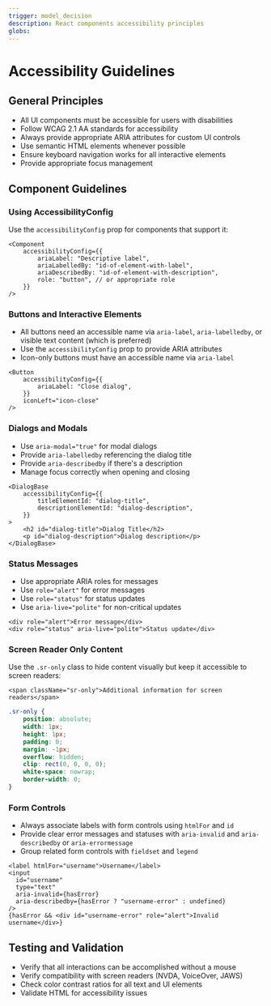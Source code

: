 ```yaml
---
trigger: model_decision
description: React components accessibility principles
globs:
---
```


# Accessibility Guidelines

## General Principles

-   All UI components must be accessible for users with disabilities
-   Follow WCAG 2.1 AA standards for accessibility
-   Always provide appropriate ARIA attributes for custom UI controls
-   Use semantic HTML elements whenever possible
-   Ensure keyboard navigation works for all interactive elements
-   Provide appropriate focus management

## Component Guidelines

### Using AccessibilityConfig

Use the `accessibilityConfig` prop for components that support it:

```tsx
<Component
    accessibilityConfig={{
        ariaLabel: "Descriptive label",
        ariaLabelledBy: "id-of-element-with-label",
        ariaDescribedBy: "id-of-element-with-description",
        role: "button", // or appropriate role
    }}
/>
```

### Buttons and Interactive Elements

-   All buttons need an accessible name via `aria-label`, `aria-labelledby`, or visible text content (which is preferred)
-   Use the `accessibilityConfig` prop to provide ARIA attributes
-   Icon-only buttons must have an accessible name via `aria-label`

```tsx
<Button
    accessibilityConfig={{
        ariaLabel: "Close dialog",
    }}
    iconLeft="icon-close"
/>
```

### Dialogs and Modals

-   Use `aria-modal="true"` for modal dialogs
-   Provide `aria-labelledby` referencing the dialog title
-   Provide `aria-describedby` if there's a description
-   Manage focus correctly when opening and closing

```tsx
<DialogBase
    accessibilityConfig={{
        titleElementId: "dialog-title",
        descriptionElementId: "dialog-description",
    }}
>
    <h2 id="dialog-title">Dialog Title</h2>
    <p id="dialog-description">Dialog description</p>
</DialogBase>
```

### Status Messages

-   Use appropriate ARIA roles for messages
-   Use `role="alert"` for error messages
-   Use `role="status"` for status updates
-   Use `aria-live="polite"` for non-critical updates

```tsx
<div role="alert">Error message</div>
<div role="status" aria-live="polite">Status update</div>
```

### Screen Reader Only Content

Use the `.sr-only` class to hide content visually but keep it accessible to screen readers:

```tsx
<span className="sr-only">Additional information for screen readers</span>
```

```scss
.sr-only {
    position: absolute;
    width: 1px;
    height: 1px;
    padding: 0;
    margin: -1px;
    overflow: hidden;
    clip: rect(0, 0, 0, 0);
    white-space: nowrap;
    border-width: 0;
}
```

### Form Controls

-   Always associate labels with form controls using `htmlFor` and `id`
-   Provide clear error messages and statuses with `aria-invalid` and `aria-describedby` or `aria-errormessage`
-   Group related form controls with `fieldset` and `legend`

```tsx
<label htmlFor="username">Username</label>
<input
  id="username"
  type="text"
  aria-invalid={hasError}
  aria-describedby={hasError ? "username-error" : undefined}
/>
{hasError && <div id="username-error" role="alert">Invalid username</div>}
```

## Testing and Validation

-   Verify that all interactions can be accomplished without a mouse
-   Verify compatibility with screen readers (NVDA, VoiceOver, JAWS)
-   Check color contrast ratios for all text and UI elements
-   Validate HTML for accessibility issues
